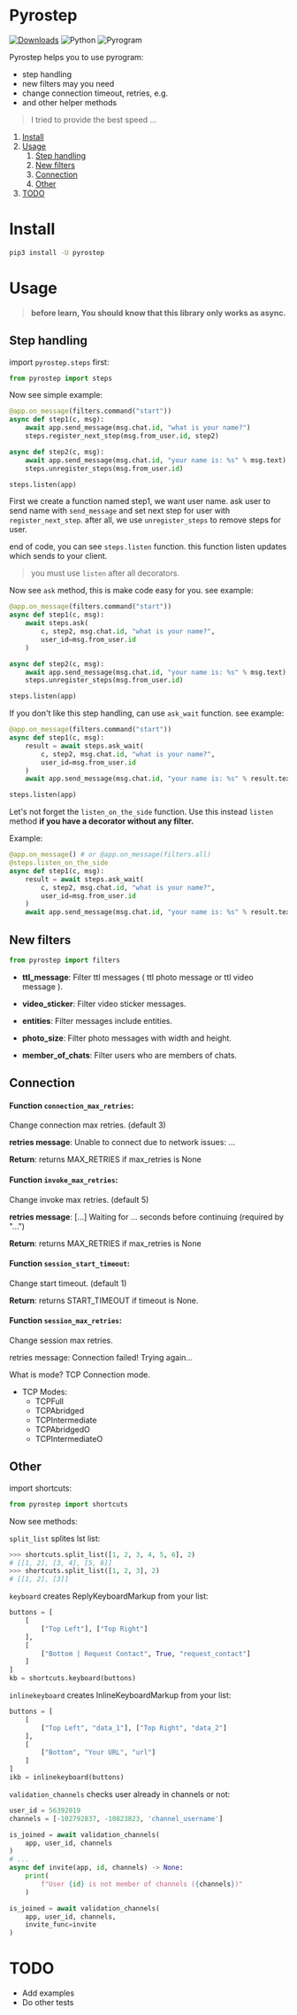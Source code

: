 # Pyrostep

[![Downloads](https://static.pepy.tech/personalized-badge/pyrostep?period=total&units=abbreviation&left_color=red&right_color=grey&left_text=Downloads)](https://pepy.tech/project/pyrostep) ![Python](https://img.shields.io/static/v1?label=Language&message=Python&color=blue&style=flat&logo=python) ![Pyrogram](https://img.shields.io/static/v1?label=Framework&message=Pyrogram&color=red&style=flat)

Pyrostep helps you to use pyrogram:
- step handling
- new filters may you need
- change connection timeout, retries, e.g.
- and other helper methods

> I tried to provide the best speed ...

1. [Install](#install)
2. [Usage](#usage)
    1. [Step handling](#step-handling)
    2. [New filters](#new-filters)
    3. [Connection](#connection)
    4. [Other](#other)
4. [TODO](#todo)

# Install
```bash
pip3 install -U pyrostep
```

# Usage

> **before learn, You should know that this library only works as async.**

## Step handling

import `pyrostep.steps` first:
```python
from pyrostep import steps
```

Now see simple example:
```python
@app.on_message(filters.command("start"))
async def step1(c, msg):
    await app.send_message(msg.chat.id, "what is your name?")
    steps.register_next_step(msg.from_user.id, step2)

async def step2(c, msg):
    await app.send_message(msg.chat.id, "your name is: %s" % msg.text)
    steps.unregister_steps(msg.from_user.id)

steps.listen(app)
```

First we create a function named step1, we want user name. ask user to send name with `send_message` and set next step for user with `register_next_step`. after all, we use `unregister_steps` to remove steps for user.

end of code, you can see `steps.listen` function. this function listen updates which sends to your client.

> you must use `listen` after all decorators.

Now see `ask` method, this is make code easy for you. see example:
```python
@app.on_message(filters.command("start"))
async def step1(c, msg):
    await steps.ask(
        c, step2, msg.chat.id, "what is your name?",
        user_id=msg.from_user.id
    )

async def step2(c, msg):
    await app.send_message(msg.chat.id, "your name is: %s" % msg.text)
    steps.unregister_steps(msg.from_user.id)

steps.listen(app)
```

If you don't like this step handling, can use `ask_wait` function. see example:
```python
@app.on_message(filters.command("start"))
async def step1(c, msg):
    result = await steps.ask_wait(
        c, step2, msg.chat.id, "what is your name?",
        user_id=msg.from_user.id
    )
    await app.send_message(msg.chat.id, "your name is: %s" % result.text)

steps.listen(app)
```

Let's not forget the `listen_on_the_side` function.
Use this instead `listen` method **if you have a decorator without any filter.**

Example:
```python
@app.on_message() # or @app.on_message(filters.all)
@steps.listen_on_the_side
async def step1(c, msg):
    result = await steps.ask_wait(
        c, step2, msg.chat.id, "what is your name?",
        user_id=msg.from_user.id
    )
    await app.send_message(msg.chat.id, "your name is: %s" % result.text)
```

## New filters

```python
from pyrostep import filters
```

- **ttl_message**: Filter ttl messages ( ttl photo message or ttl video message ).

- **video_sticker**: Filter video sticker messages.

- **entities**: Filter messages include entities.

- **photo_size**: Filter photo messages with width and height.

- **member_of_chats**: Filter users who are members of chats.

## Connection

#### **Function `connection_max_retries`**:

Change connection max retries. (default 3)

**retries message**:
Unable to connect due to network issues: ...

**Return**:
    returns MAX_RETRIES if max_retries is None

#### **Function `invoke_max_retries`**:
Change invoke max retries. (default 5)

**retries message**:
    [...] Waiting for ... seconds before continuing (required by "...")
    
**Return**:
    returns MAX_RETRIES if max_retries is None

#### **Function `session_start_timeout`**:
Change start timeout. (default 1)

**Return**:
    returns START_TIMEOUT if timeout is None. 

#### **Function `session_max_retries`**:
Change session max retries.

retries message:
    Connection failed! Trying again...
    
What is mode? TCP Connection mode.

- TCP Modes:
    - TCPFull
    - TCPAbridged
    - TCPIntermediate
    - TCPAbridgedO
    - TCPIntermediateO

## Other
import shortcuts:
```python
from pyrostep import shortcuts
```

Now see methods:

`split_list` splites lst list:
```python
>>> shortcuts.split_list([1, 2, 3, 4, 5, 6], 2)
# [[1, 2], [3, 4], [5, 6]]
>>> shortcuts.split_list([1, 2, 3], 2)
# [[1, 2], [3]]
```

`keyboard` creates ReplyKeyboardMarkup from your list:
```python
buttons = [
    [
        ["Top Left"], ["Top Right"]
    ],
    [
        ["Bottom | Request Contact", True, "request_contact"]
    ]
]
kb = shortcuts.keyboard(buttons)
```

`inlinekeyboard` creates InlineKeyboardMarkup from your list:
```python
buttons = [
    [
        ["Top Left", "data_1"], ["Top Right", "data_2"]
    ],
    [
        ["Bottom", "Your URL", "url"]
    ]
]
ikb = inlinekeyboard(buttons)
```

`validation_channels` checks user already in channels or not:
```python
user_id = 56392019
channels = [-102792837, -10823823, 'channel_username']

is_joined = await validation_channels(
    app, user_id, channels
)
# ...
async def invite(app, id, channels) -> None:
    print(
        f"User {id} is not member of channels ({channels})"
    )

is_joined = await validation_channels(
    app, user_id, channels,
    invite_func=invite
)
```

# TODO
- Add examples
- Do other tests
